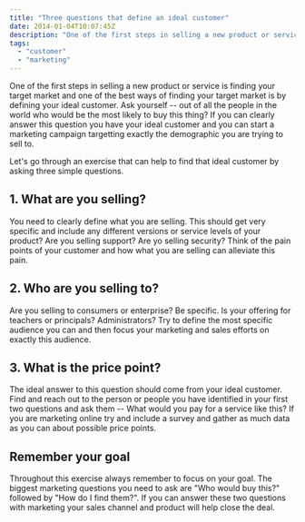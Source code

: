```yaml
---
title: "Three questions that define an ideal customer"
date: 2014-01-04T10:07:45Z
description: "One of the first steps in selling a new product or service is finding your target market and one of the best ways of finding your target market is by defining your ideal customer. Ask yourself -- out of all the people in the world who would be the most likely to buy this thing? If you can clearly answer this question you have your ideal customer and you can start a marketing campaign targetting exactly the demographic you are trying to sell to. Let's go through an exercise that can help to find that ideal customer by asking three simple questions."
tags: 
  - "customer"
  - "marketing"
---
```


One of the first steps in selling a new product or service is finding your target market and one of the best ways of finding your target market is by defining your ideal customer. Ask yourself -- out of all the people in the world who would be the most likely to buy this thing? If you can clearly answer this question you have your ideal customer and you can start a marketing campaign targetting exactly the demographic you are trying to sell to.

Let's go through an exercise that can help to find that ideal customer by asking three simple questions.

## 1. What are you selling?

You need to clearly define what you are selling. This should get very specific and include any different versions or service levels of your product? Are you selling support? Are yo selling security? Think of the pain points of your customer and how what you are selling can alleviate this pain.

## 2. Who are you  selling to?

Are you selling to consumers or enterprise? Be specific. Is your offering for teachers or principals? Administrators? Try to define the most specific audience you can and then focus your marketing and sales efforts on exactly this audience.

## 3. What is the price point?

The ideal answer to this question should come from your ideal customer. Find and reach out to the person or people you have identified in your first two questions and ask them -- What would you pay for a service like this? If you are marketing online try and include a survey and gather as much data as you can about possible price points.

## Remember your goal

Throughout this exercise always remember to focus on your goal. The biggest marketing questions you need to ask are "Who would buy this?" followed by "How do I find them?". If you can answer these two questions with marketing your sales channel and product will help close the deal.
